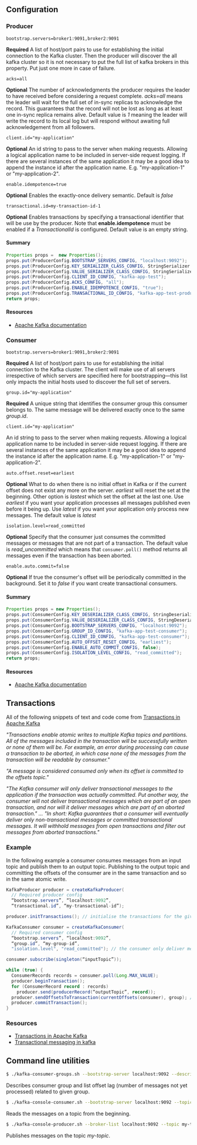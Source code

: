 ## Configuration

### Producer

```
bootstrap.servers=broker1:9091,broker2:9091
```

**Required** A list of host/port pairs to use for establishing the initial connection to the Kafka cluster. Then the producer will discover the all kafka cluster so it is not necessary to put the full list of kafka brokers in this property. Put just one more in case of failure.

```
acks=all
```

**Optional** The number of acknowledgments the producer requires the leader to have received before considering a request complete. *acks=all* means the leader will wait for the full set of in-sync replicas to acknowledge the record. This guarantees that the record will not be lost as long as at least one in-sync replica remains alive. Default value is *1* meaning the leader will write the record to its local log but will respond without awaiting full acknowledgement from all followers.

```
client.id="my-application"
```

**Optional** An id string to pass to the server when making requests. Allowing a logical application name to be included in server-side request logging. If there are several instances of the same application it may be a good idea to append the instance id after the application name. E.g. "my-application-1" or "my-application-2".

```
enable.idempotence=true
```

**Optional** Enables the exactly-once delivery semantic. Default is *false*

```
transactional.id=my-transaction-id-1
```

**Optional** Enables transactions by specifying a transactional identifier that will be use by the producer. Note that **enable.idempotence** must be enabled if a *TransactionalId* is configured. Default value is an empty string.

#### Summary

```java
Properties props =  new Properties();
props.put(ProducerConfig.BOOTSTRAP_SERVERS_CONFIG, "localhost:9092");
props.put(ProducerConfig.KEY_SERIALIZER_CLASS_CONFIG, StringSerializer.class);
props.put(ProducerConfig.VALUE_SERIALIZER_CLASS_CONFIG, StringSerializer.class);
props.put(ProducerConfig.CLIENT_ID_CONFIG, "kafka-app-test");
props.put(ProducerConfig.ACKS_CONFIG, "all");
props.put(ProducerConfig.ENABLE_IDEMPOTENCE_CONFIG, "true");
props.put(ProducerConfig.TRANSACTIONAL_ID_CONFIG, "kafka-app-test-producer-1");
return props;
```

#### Resources

* [Apache Kafka documentation](http://kafka.apache.org/documentation/#producerconfigs)

### Consumer

```
bootstrap.servers=broker1:9091,broker2:9091
```

**Required** A list of host/port pairs to use for establishing the initial connection to the Kafka cluster. The client will make use of all servers irrespective of which servers are specified here for bootstrapping—this list only impacts the initial hosts used to discover the full set of servers.


```
group.id="my-application"
```

**Required** A unique string that identifies the consumer group this consumer belongs to. The same message will be delivered exactly once to the same *group.id*. 

```
client.id="my-application"
```

An id string to pass to the server when making requests. Allowing a logical application name to be included in server-side request logging. If there are several instances of the same application it may be a good idea to append the instance id after the application name. E.g. "my-application-1" or "my-application-2".

```
auto.offset.reset=earliest
```

**Optional** What to do when there is no initial offset in Kafka or if the current offset does not exist any more on the server. *earliest* will reset the set at the beginning. Other option is *lastest* which set the offset at the last one. Use *earliest* if you want your application processes all messages published even before it being up. Use *latest* if you want your application only process new messages. The default value is *latest*

```
isolation.level=read_committed
```

**Optional** Specify that the consumer just consumes the committed messages or messages that are not part of a transaction. The default value is *read_uncommitted* which means that `consumer.poll()` method returns all messages even if the transaction has been aborted.

```
enable.auto.commit=false
```
**Optional** If true the consumer's offset will be periodically committed in the background. Set it to *false* if you want create transactional consumers.

#### Summary

```java
Properties props = new Properties();
props.put(ConsumerConfig.KEY_DESERIALIZER_CLASS_CONFIG, StringDeserializer.class);
props.put(ConsumerConfig.VALUE_DESERIALIZER_CLASS_CONFIG, StringDeserializer.class);
props.put(ConsumerConfig.BOOTSTRAP_SERVERS_CONFIG, "localhost:9092");
props.put(ConsumerConfig.GROUP_ID_CONFIG, "kafka-app-test-consumer");
props.put(ConsumerConfig.CLIENT_ID_CONFIG, "kafka-app-test-consumer");
props.put(ConsumerConfig.AUTO_OFFSET_RESET_CONFIG, "earliest");
props.put(ConsumerConfig.ENABLE_AUTO_COMMIT_CONFIG, false);
props.put(ConsumerConfig.ISOLATION_LEVEL_CONFIG, "read_committed");
return props;
```

#### Resources

* [Apache Kafka documentation](http://kafka.apache.org/documentation/#consumerconfigs)

## Transactions

All of the following snippets of text and code come from [Transactions in Apache Kafka](https://www.confluent.io/blog/transactions-apache-kafka/)

*"Transactions enable atomic writes to multiple Kafka topics and partitions. All of the messages included in the transaction will be successfully written or none of them will be. For example, an error during processing can cause a transaction to be aborted, in which case none of the messages from the transaction will be readable by consumer."*

*"A message is considered consumed only when its offset is committed to the offsets topic."*

*"The Kafka consumer will only deliver transactional messages to the application if the transaction was actually committed. Put another way, the consumer will not deliver transactional messages which are part of an open transaction, and nor will it deliver messages which are part of an aborted transaction." … "In short: Kafka guarantees that a consumer will eventually deliver only non-transactional messages or committed transactional messages. It will withhold messages from open transactions and filter out messages from aborted transactions."*

### Example

In the following example a consumer consumes messages from an input topic and publish them to an output topic. Publishing to the output topic and committing the offsets of the consumer are in the same transaction and so in the same atomic write.

```java
KafkaProducer producer = createKafkaProducer(
  // Required producer config
  “bootstrap.servers”, “localhost:9092”,
  “transactional.id”, “my-transactional-id”);

producer.initTransactions(); // initialise the transactions for the given producer. Should only be executed once per producer.

KafkaConsumer consumer = createKafkaConsumer(
  // Required consumer config
  “bootstrap.servers”, “localhost:9092”,
  “group.id”, “my-group-id”,
  "isolation.level", "read_committed"); // the consumer only deliver messages of committed transactions or non transactional messages

consumer.subscribe(singleton(“inputTopic”));

while (true) {
  ConsumerRecords records = consumer.poll(Long.MAX_VALUE);
  producer.beginTransaction();
  for (ConsumerRecord record : records)
    producer.send(producerRecord(“outputTopic”, record));
  producer.sendOffsetsToTransaction(currentOffsets(consumer), group); // publish the offsets of the consumer
  producer.commitTransaction();
}
```

### Resources

* [Transactions in Apache Kafka](https://www.confluent.io/blog/transactions-apache-kafka/)
* [Transactional messaging in kafka](https://cwiki.apache.org/confluence/display/KAFKA/Transactional+Messaging+in+Kafka)

## Command line utilities

```bash
$ ./kafka-consumer-groups.sh --bootstrap-server localhost:9092 --describe --group kafkaspring-consumer
```

Describes consumer group and list offset lag (number of messages not yet processed) related to given group.

```bash
$ ./kafka-console-consumer.sh --bootstrap-server localhost:9092 --topic my-topic --from-beginning
```

Reads the messages on a topic from the beginning.

```bash
$ ./kafka-console-producer.sh --broker-list localhost:9092 --topic my-topic
```

Publishes messages on the topic *my-topic*.
